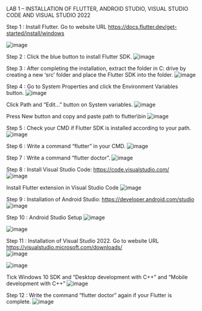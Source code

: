 LAB 1 –  INSTALLATION OF FLUTTER, ANDROID STUDIO, VISUAL STUDIO CODE AND VISUAL STUDIO 2022

Step 1 : Install Flutter. Go to website URL https://docs.flutter.dev/get-started/install/windows

<img src="https://github.com/addff/2310-ICT602/blob/main/M3CS2666A/Team%201%20-%20Solidariti/Lab%20Work%201/image/lab1.png?raw=true" alt="image" width="auto" height="auto"> 

Step 2 : Click the blue button to install Flutter SDK.
<img src="https://github.com/addff/2310-ICT602/blob/main/M3CS2666A/Team%201%20-%20Solidariti/Lab%20Work%201/image/lab1a.png?raw=true" alt="image" width="auto" height="auto">

Step 3 : After completing the installation, extract the folder in C: drive by creating a new ‘src’ folder and place the Flutter SDK into the folder.
<img src="https://github.com/addff/2310-ICT602/blob/main/M3CS2666A/Team%201%20-%20Solidariti/Lab%20Work%201/image/lab1b.png?raw=true" alt="image" width="auto" height="auto">
 
Step 4 : Go to System Properties and click the Environment Variables button.
<img src="https://github.com/addff/2310-ICT602/blob/main/M3CS2666A/Team%201%20-%20Solidariti/Lab%20Work%201/image/lab1c.png?raw=true" alt="image" width="auto" height="auto">

Click Path and “Edit…” button on System variables.
<img src="https://github.com/addff/2310-ICT602/blob/main/M3CS2666A/Team%201%20-%20Solidariti/Lab%20Work%201/image/lab1d.png?raw=true" alt="image" width="auto" height="auto">

Press New button and copy and paste path to flutter\bin
<img src="https://github.com/addff/2310-ICT602/blob/main/M3CS2666A/Team%201%20-%20Solidariti/Lab%20Work%201/image/lab1e.png?raw=true" alt="image" width="auto" height="auto">

Step 5 : Check your CMD if Flutter SDK is installed according to your path.
<img src="https://github.com/addff/2310-ICT602/blob/main/M3CS2666A/Team%201%20-%20Solidariti/Lab%20Work%201/image/lab1f.png?raw=true" alt="image" width="auto" height="auto">

Step 6 : Write a command “flutter” in your CMD.
<img src="https://github.com/addff/2310-ICT602/blob/main/M3CS2666A/Team%201%20-%20Solidariti/Lab%20Work%201/image/lab1g.png?raw=true" alt="image" width="auto" height="auto">
 
Step 7 : Write a command “flutter doctor”.
<img src="https://github.com/addff/2310-ICT602/blob/main/M3CS2666A/Team%201%20-%20Solidariti/Lab%20Work%201/image/lab1h.png?raw=true" alt="image" width="auto" height="auto">

Step 8 : Install Visual Studio Code: https://code.visualstudio.com/   
<img src="https://github.com/addff/2310-ICT602/blob/main/M3CS2666A/Team%201%20-%20Solidariti/Lab%20Work%201/image/lab1i.png?raw=true" alt="image" width="auto" height="auto">

Install Flutter extension in Visual Studio Code 
<img src="https://github.com/addff/2310-ICT602/blob/main/M3CS2666A/Team%201%20-%20Solidariti/Lab%20Work%201/image/lab1j.png?raw=true" alt="image" width="auto" height="auto">

Step 9 : Installation of Android Studio: https://developer.android.com/studio 
<img src="https://github.com/addff/2310-ICT602/blob/main/M3CS2666A/Team%201%20-%20Solidariti/Lab%20Work%201/image/lab1k.png?raw=true" alt="image" width="auto" height="auto">

Step 10 : Android Studio Setup
<img src="https://github.com/addff/2310-ICT602/blob/main/M3CS2666A/Team%201%20-%20Solidariti/Lab%20Work%201/image/lab1l.png?raw=true" alt="image" width="auto" height="auto">

<img src="https://github.com/addff/2310-ICT602/blob/main/M3CS2666A/Team%201%20-%20Solidariti/Lab%20Work%201/image/lab1m.png?raw=true" alt="image" width="auto" height="auto">
 
Step 11 : Installation of Visual Studio 2022. Go to website URL https://visualstudio.microsoft.com/downloads/  
<img src="https://github.com/addff/2310-ICT602/blob/main/M3CS2666A/Team%201%20-%20Solidariti/Lab%20Work%201/image/lab1n.png?raw=true" alt="image" width="auto" height="auto">

<img src="https://github.com/addff/2310-ICT602/blob/main/M3CS2666A/Team%201%20-%20Solidariti/Lab%20Work%201/image/lab1o.png?raw=true" alt="image" width="auto" height="auto">

Tick Windows 10 SDK and “Desktop development with C++” and “Mobile development with C++”
<img src="https://github.com/addff/2310-ICT602/blob/main/M3CS2666A/Team%201%20-%20Solidariti/Lab%20Work%201/image/lab1p.png?raw=true" alt="image" width="auto" height="auto">
 
Step 12 : Write the command “flutter doctor” again if your Flutter is complete.
<img src="https://github.com/addff/2310-ICT602/blob/main/M3CS2666A/Team%201%20-%20Solidariti/Lab%20Work%201/image/image.png?raw=true" alt="image" width="auto" height="auto">
